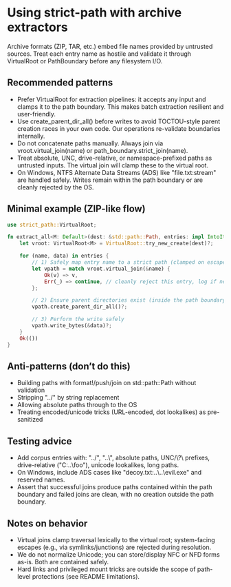 # Using strict-path with archive extractors

Archive formats (ZIP, TAR, etc.) embed file names provided by untrusted sources. Treat each entry name as hostile and validate it through VirtualRoot or PathBoundary before any filesystem I/O.

## Recommended patterns

- Prefer VirtualRoot for extraction pipelines: it accepts any input and clamps it to the path boundary. This makes batch extraction resilient and user-friendly.
- Use create_parent_dir_all() before writes to avoid TOCTOU-style parent creation races in your own code. Our operations re-validate boundaries internally.
- Do not concatenate paths manually. Always join via vroot.virtual_join(name) or path_boundary.strict_join(name).
- Treat absolute, UNC, drive-relative, or namespace-prefixed paths as untrusted inputs. The virtual join will clamp these to the virtual root.
- On Windows, NTFS Alternate Data Streams (ADS) like "file.txt:stream" are handled safely. Writes remain within the path boundary or are cleanly rejected by the OS.

## Minimal example (ZIP-like flow)

```rust
use strict_path::VirtualRoot;

fn extract_all<M: Default>(dest: &std::path::Path, entries: impl IntoIterator<Item=(String, Vec<u8>)>) -> std::io::Result<()> {
    let vroot: VirtualRoot<M> = VirtualRoot::try_new_create(dest)?;

    for (name, data) in entries {
        // 1) Safely map entry name to a strict path (clamped on escape attempts)
        let vpath = match vroot.virtual_join(&name) {
            Ok(v) => v,
            Err(_) => continue, // cleanly reject this entry, log if needed
        };

        // 2) Ensure parent directories exist (inside the path boundary)
        vpath.create_parent_dir_all()?;

        // 3) Perform the write safely
        vpath.write_bytes(&data)?;
    }
    Ok(())
}
```

## Anti-patterns (don’t do this)

- Building paths with format!/push/join on std::path::Path without validation
- Stripping "../" by string replacement
- Allowing absolute paths through to the OS
- Treating encoded/unicode tricks (URL-encoded, dot lookalikes) as pre-sanitized

## Testing advice

- Add corpus entries with: "../", "..\\", absolute paths, UNC/\\?\ prefixes, drive-relative ("C:..\\foo"), unicode lookalikes, long paths.
- On Windows, include ADS cases like "decoy.txt:..\\..\\evil.exe" and reserved names.
- Assert that successful joins produce paths contained within the path boundary and failed joins are clean, with no creation outside the path boundary.

## Notes on behavior

- Virtual joins clamp traversal lexically to the virtual root; system-facing escapes (e.g., via symlinks/junctions) are rejected during resolution.
- We do not normalize Unicode; you can store/display NFC or NFD forms as-is. Both are contained safely.
- Hard links and privileged mount tricks are outside the scope of path-level protections (see README limitations).
